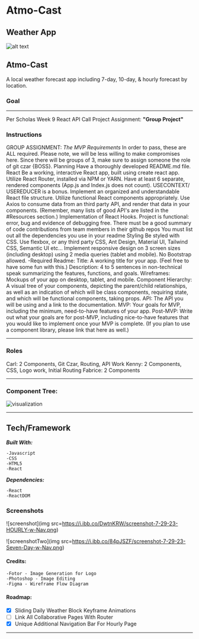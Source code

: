 # Atmo-Cast

## Weather App

![alt text](https://i.ibb.co/r29rxWk/cleancut-logo-for-README-3-resize.png)

## Atmo-Cast

A local weather forecast app including 7-day, 10-day, & hourly forecast by location.

### Goal

---

Per Scholas Week 9 React API Call Project Assignment: **"Group Project"**

### Instructions

GROUP ASSIGNMENT:
_The MVP Requirements_
In order to pass, these are ALL required. Please note, we will be less willing to make compromises here.
Since there will be groups of 3, make sure to assign someone the role of git czar {BOSS}.
Planning
Have a thoroughly developed README.md file.
React Be a working, interactive React app, built using create react app.
Utilize React Router, installed via NPM or YARN.
Have at least 6 separate, rendered components (App.js and Index.js does not count).
USECONTEXT/ USEREDUCER is a bonus.
Implement an organized and understandable React file structure.
Utilize functional React components appropriately.
Use Axios to consume data from an third party API, and render that data in your components. (Remember, many lists of good API's are listed in the #Resources section.)
Implementation of React Hooks.
Project is functional: error, bug and evidence of debugging free.
There must be a good summary of code contributions from team members in their github repos
You must list out all the dependencies you use in your readme
Styling
Be styled with CSS.
Use flexbox, or any third party CSS, Ant Design, Material UI, Tailwind CSS, Semantic UI etc...
Implement responsive design on 3 screen sizes (including desktop) using 2 media queries (tablet and mobile).
No Bootstrap allowed.
-Required Readme:
Title: A working title for your app. (Feel free to have some fun with this.)
Description: 4 to 5 sentences in non-technical speak summarizing the features, functions, and goals.
Wireframes: Mockups of your app on desktop, tablet, and mobile.
Component Hierarchy: A visual tree of your components, depicting the parent/child relationships, as well as an indication of which will be class components, requiring state, and which will be functional components, taking props.
API: The API you will be using and a link to the documentation.
MVP: Your goals for MVP, including the minimum, need-to-have features of your app.
Post-MVP: Write out what your goals are for post-MVP, including nice-to-have features that you would like to implement once your MVP is complete. (If you plan to use a component library, please link that here as well.)

---

### Roles

Carl: 2 Components, Git Czar, Routing, API Work
Kenny: 2 Components, CSS, Logo work, Initial Routing
Fabrice: 2 Components

---

### Component Tree:

![visualization](https://i.ibb.co/5BGq3JG/group-rect-diagram.pnghttps://files.slack.com/files-pri/T04411PBUN8-F05JRH90G5V/7dayforecast.png)

---

## Tech/Framework

**_Built With:_**

```
-Javascript
-CSS
-HTML5
-React

```

**_Dependencies:_**

```
-React
-ReactDOM
```

### Screenshots

![screenshot](img src=https://i.ibb.co/DwtnKRW/screenshot-7-29-23-HOURLY-w-Nav.png)

![screenshotTwo](img src=https://i.ibb.co/84pJSZF/screenshot-7-29-23-Seven-Day-w-Nav.png)

#### Credits:

```
-Fotor - Image Generation for Logo
-Photoshop - Image Editing
-Figma - Wireframe Flow Diagram

```

#### Roadmap:

- [x] Sliding Daily Weather Block Keyframe Animations
- [ ] Link All Collaborative Pages With Router
- [x] Unique Additional Navigation Bar For Hourly Page

---
